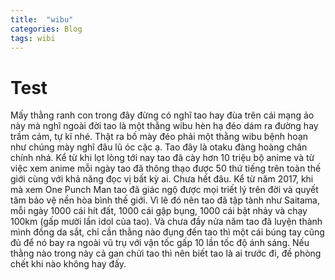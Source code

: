 ```yaml
---
title:  "wibu"
categories: Blog
tags: wibi
---
```


# Test

Mấy thằng ranh con trong đây đừng có nghĩ tao hay đùa trên cái mạng ảo này mà nghĩ ngoài đời tao là một thằng wibu hèn hạ đéo dám ra đường hay trầm cảm, tự kĩ nhé. Thật ra bố mày đéo phải một thằng wibu bệnh hoạn như chúng mày nghĩ đâu lũ óc cặc ạ. Tao đây là otaku đàng hoàng chân chính nhá. Kể từ khi lọt lòng tới nay tao đã cày hơn 10 triệu bộ anime và từ việc xem anime mỗi ngày tao đã thông thạo được 50 thứ tiếng trên toàn thế giới cùng với khả năng đọc vị bất kỳ ai. Chưa hết đâu. Kể từ năm 2017, khi mà xem One Punch Man tao đã giác ngộ được mọi triết lý trên đời và quyết tâm bảo vệ nền hòa bình thế giới. Vì lẽ đó nên tao đã tập tành như Saitama, mỗi ngày 1000 cái hít đất, 1000 cái gập bụng, 1000 cái bật nhảy và chạy 100km (gấp mười lần idol của tao). Và chưa đầy nửa năm tao đã luyện thành mình đồng da sắt, chỉ cần thằng nào đụng đến tao thì một cái búng tay cũng đủ để nó bay ra ngoài vũ trụ với vận tốc gấp 10 lần tốc độ ánh sáng. Nếu thằng nào trong này cả gan chửi tao thì nên biết tao là ai trước đi, đề phòng chết khi nào không hay đấy.

